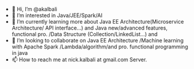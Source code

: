 - 👋 Hi, I’m @akalbali
- 👀 I’m interested in Java/JEE/Spark/AI
- 🌱 I’m currently learning more about Java EE Architecture(Microservice Architecture/ API interface...) and Java new/advanced features, functional pro. /Data Structure (Collection/LinkedList...)  and 
- 💞️ I’m looking to collaborate on Java EE Architecture /Machine learning with Apache Spark /Lambda/algorithm/and pro. functional programming in java
- 📫 How to reach me at nick.kalbali  at gmail.com Server.

